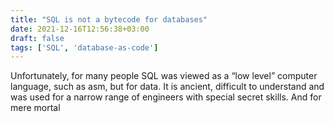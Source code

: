 ```yaml
---
title: "SQL is not a bytecode for databases"
date: 2021-12-16T12:56:38+03:00
draft: false
tags: ['SQL', 'database-as-code']
---
```


Unfortunately, for many people SQL was viewed as a “low level” computer language, such as asm, but for data. It is ancient, difficult to understand and was used for a narrow range of engineers with special secret skills. And for mere mortal 